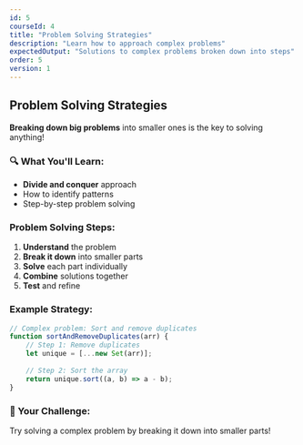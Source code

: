 ```yaml
---
id: 5
courseId: 4
title: "Problem Solving Strategies"
description: "Learn how to approach complex problems"
expectedOutput: "Solutions to complex problems broken down into steps"
order: 5
version: 1
---
```


## Problem Solving Strategies

**Breaking down big problems** into smaller ones is the key to solving anything!

### 🔍 What You'll Learn:

- **Divide and conquer** approach
- How to identify patterns
- Step-by-step problem solving

### Problem Solving Steps:

1. **Understand** the problem
2. **Break it down** into smaller parts
3. **Solve** each part individually
4. **Combine** solutions together
5. **Test** and refine

### Example Strategy:

```javascript
// Complex problem: Sort and remove duplicates
function sortAndRemoveDuplicates(arr) {
    // Step 1: Remove duplicates
    let unique = [...new Set(arr)];
    
    // Step 2: Sort the array
    return unique.sort((a, b) => a - b);
}
```

### 🌟 Your Challenge:

Try solving a complex problem by breaking it down into smaller parts!